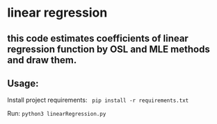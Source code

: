 # linear regression

## this code estimates coefficients of linear regression function by OSL and MLE methods and draw them.


## Usage:

Install project requirements:
` pip install -r requirements.txt`

Run:
`python3 linearRegression.py`


